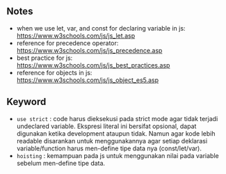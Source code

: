 ## Notes

* when we use let, var, and const for declaring variable in js: https://www.w3schools.com/js/js_let.asp
* reference for precedence operator: https://www.w3schools.com/js/js_precedence.asp
* best practice for js: https://www.w3schools.com/js/js_best_practices.asp
* reference for objects in js: https://www.w3schools.com/js/js_object_es5.asp

## Keyword

* `use strict` : code harus dieksekusi pada strict mode agar tidak terjadi undeclared variable. Ekspresi literal ini bersifat opsional, dapat digunakan ketika development ataupun tidak. Namun agar kode lebih readable disarankan untuk menggunakannya agar setiap deklarasi variable/function harus men-define tipe data nya (const/let/var).
* `hoisting` : kemampuan pada js untuk menggunakan nilai pada variable sebelum men-define tipe data. 